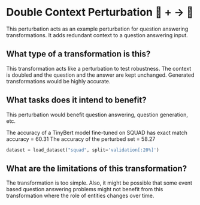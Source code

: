 # Double Context Perturbation 🦎  +   → 🐍
This perturbation acts as an example perturbation for question answering transformations. It adds redundant context to a question answering input.

## What type of a transformation is this?
This transformation acts like a perturbation to test robustness. The context is doubled and the question and the answer are kept unchanged.
Generated transformations would be highly accurate.

## What tasks does it intend to benefit?
This perturbation would benefit question answering, question generation, etc.

The accuracy of a TinyBert model fine-tuned on SQUAD has exact match accuracy = 60.31
The accuracy of the perturbed set = 58.27
```python
dataset = load_dataset("squad", split='validation[:20%]')
```

## What are the limitations of this transformation?
The transformation is too simple. Also, it might be possible that some event based question answering problems
might not benefit from this transformation where the role of entities changes over time.